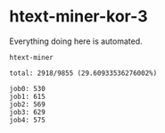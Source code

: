 # htext-miner-kor-3

Everything doing here is automated.

```
htext-miner

total: 2918/9855 (29.60933536276002%)

job0: 530
job1: 615
job2: 569
job3: 629
job4: 575
```